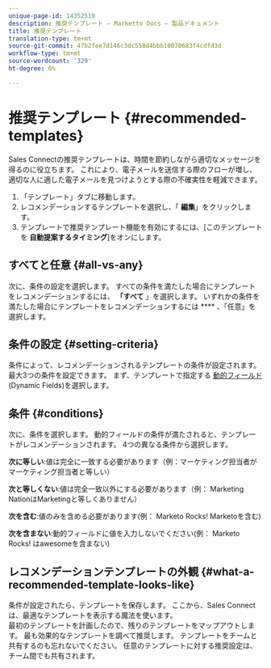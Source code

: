 ```yaml
---
unique-page-id: 14352510
description: 推奨テンプレート — Marketto Docs — 製品ドキュメント
title: 推奨テンプレート
translation-type: tm+mt
source-git-commit: 47b2fee7d146c3dc558d4bbb10070683f4cdfd3d
workflow-type: tm+mt
source-wordcount: '329'
ht-degree: 0%

---
```



# 推奨テンプレート {#recommended-templates}

Sales Connectの推奨テンプレートは、時間を節約しながら適切なメッセージを得るのに役立ちます。 これにより、電子メールを送信する際のフローが増し、適切な人に適した電子メールを見つけようとする際の不確実性を軽減できます。

1. 「テンプレート」タブに移動します。
1. レコメンデーションするテンプレートを選択し、「 **編集**」をクリックします。
1. テンプレートで推奨テンプレート機能を有効にするには、[このテンプレートを **自動提案するタイミング**]をオンにします。

## すべてと任意 {#all-vs-any}

次に、条件の設定を選択します。 すべての条件を満たした場合にテンプレートをレコメンデーションするには、 **「すべて** 」を選択します。 いずれかの条件を満たした場合にテンプレートをレコメンデーションするには **** 、「任意」を選択します。

## 条件の設定 {#setting-criteria}

条件によって、レコメンデーションされるテンプレートの条件が設定されます。 最大3つの条件を設定できます。 まず、テンプレートで指定する [動的フィールド](https://nation.marketo.com/hc/en-us/articles/203348440-What-Are-Dynamic-Fields-) (Dynamic Fields)を選択します。

## 条件 {#conditions}

次に、条件を選択します。 動的フィールドの条件が満たされると、テンプレートがレコメンデーションされます。 4つの異なる条件から選択します。

**次に等しい**:値は完全に一致する必要があります（例：マーケティング担当者がマーケティング担当者と等しい）

**次と等しくない**:値は完全一致以外にする必要があります（例： Marketing NationはMarketingと等しくありません）

**次を含む**:値のみを含める必要があります(例： Marketo Rocks! Marketoを含む)

**次を含まない**:動的フィールドに値を入力しないでください(例： Marketo Rocks! はawesomeを含まない)

## レコメンデーションテンプレートの外観 {#what-a-recommended-template-looks-like}

条件が設定されたら、テンプレートを保存します。 ここから、Sales Connectは、最適なテンプレートを表示する魔法を使います。\
最初のテンプレートを計画したので、残りのテンプレートをマップアウトします。 最も効果的なテンプレートを調べて推奨します。 テンプレートをチームと共有するのも忘れないでください。 任意のテンプレートに対する推奨設定は、チーム間でも共有されます。

